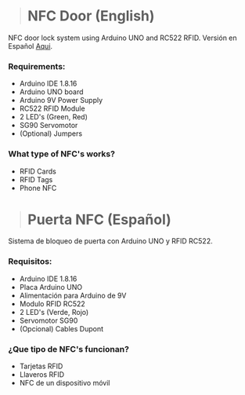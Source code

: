># NFC Door (English)
 NFC door lock system using Arduino UNO and RC522 RFID. Versión en Español [Aqui](https://github.com/BRUNOO1545/NFC-Door#puerta-nfc-espa%C3%B1ol).

### Requirements:

- Arduino IDE 1.8.16
- Arduino UNO board
- Arduino 9V Power Supply
- RC522 RFID Module
- 2 LED's (Green, Red)
- SG90 Servomotor
- (Optional) Jumpers

### What type of NFC's works?

- RFID Cards
- RFID Tags
- Phone NFC


># Puerta NFC (Español)
Sistema de bloqueo de puerta con Arduino UNO y RFID RC522.

### Requisitos:

- Arduino IDE 1.8.16
- Placa Arduino UNO
- Alimentación para Arduino de 9V
- Modulo RFID RC522
- 2 LED's (Verde, Rojo)
- Servomotor SG90
- (Opcional) Cables Dupont

### ¿Que tipo de NFC's funcionan?

- Tarjetas RFID
- Llaveros RFID
- NFC de un dispositivo móvil
